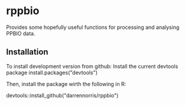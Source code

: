 # rppbio
Provides some hopefully useful functions for processing and analysing PPBIO data.

## Installation
To install development version from github:
Install the current devtools package install.packages("devtools")

Then, install the package wirth the following in R:

devtools::install_github("darrennorris/rppbio")